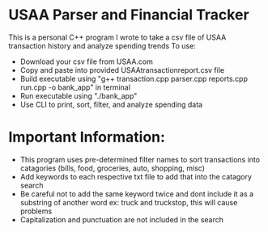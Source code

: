 # USAA Parser and Financial Tracker
This is a personal C++ program I wrote to take a csv file of USAA transaction history and analyze spending trends
To use:
- Download your csv file from USAA.com
- Copy and paste into provided USAAtransactionreport.csv file
- Build executable using "g++ transaction.cpp parser.cpp reports.cpp run.cpp -o bank_app" in terminal
- Run executable using "./bank_app"
- Use CLI to print, sort, filter, and analyze spending data

# Important Information:
- This program uses pre-determined filter names to sort transactions into catagories (bills, food, groceries, auto, shopping, misc)
- Add keywords to each respective txt file to add that into the catagory search
- Be careful not to add the same keyword twice and dont include it as a substring of another word ex: truck and truckstop, this will cause problems
- Capitalization and punctuation are not included in the search